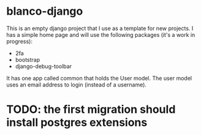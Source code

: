 # blanco-django

This is an empty django project that I use as a template for new projects.
I has a simple home page and will use the following packages (it's a work in progress):
- 2fa
- bootstrap
- django-debug-toolbar

It has one app called common that holds the User model.
The user model uses an email address to login (instead of a username).

# TODO: the first migration should install postgres extensions
